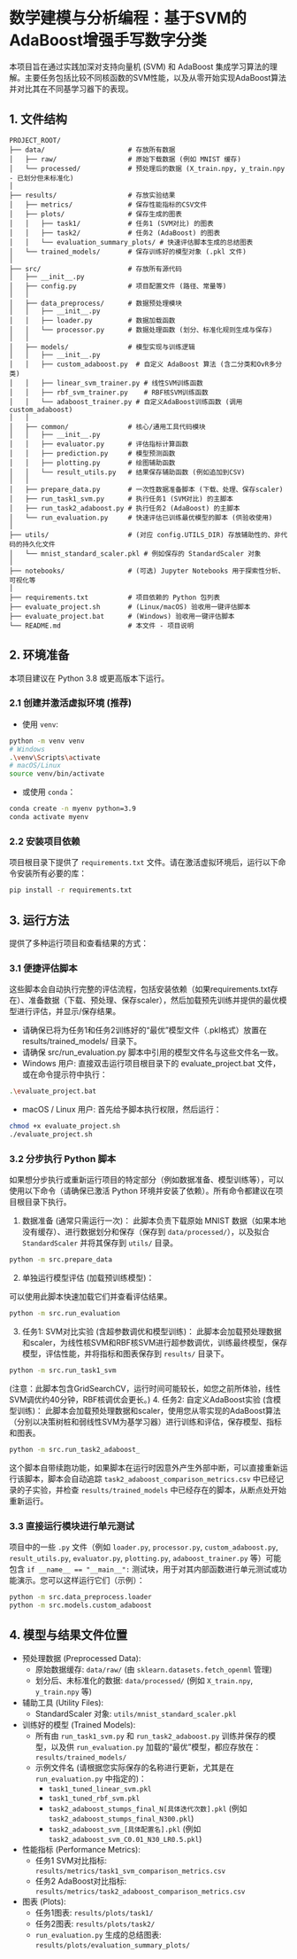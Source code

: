 # 数学建模与分析编程：基于SVM的AdaBoost增强手写数字分类

本项目旨在通过实践加深对支持向量机 (SVM) 和 AdaBoost 集成学习算法的理解。主要任务包括比较不同核函数的SVM性能，以及从零开始实现AdaBoost算法并对比其在不同基学习器下的表现。

## 1. 文件结构

```text
PROJECT_ROOT/
├── data/                     # 存放所有数据
│   ├── raw/                  # 原始下载数据 (例如 MNIST 缓存)
│   └── processed/            # 预处理后的数据 (X_train.npy, y_train.npy - 已划分但未标准化)
│
├── results/                  # 存放实验结果
│   ├── metrics/              # 保存性能指标的CSV文件
│   ├── plots/                # 保存生成的图表
│   │   ├── task1/            # 任务1 (SVM对比) 的图表
│   │   ├── task2/            # 任务2 (AdaBoost) 的图表
│   │   └── evaluation_summary_plots/ # 快速评估脚本生成的总结图表
│   └── trained_models/       # 保存训练好的模型对象 (.pkl 文件)
│
├── src/                      # 存放所有源代码
│   ├── __init__.py
│   ├── config.py             # 项目配置文件 (路径、常量等)
│   │
│   ├── data_preprocess/      # 数据预处理模块
│   │   ├── __init__.py
│   │   ├── loader.py         # 数据加载函数
│   │   └── processor.py      # 数据处理函数 (划分、标准化规则生成与保存)
│   │
│   ├── models/               # 模型实现与训练逻辑
│   │   ├── __init__.py
│   │   ├── custom_adaboost.py  # 自定义 AdaBoost 算法 (含二分类和OvR多分类)
│   │   ├── linear_svm_trainer.py # 线性SVM训练函数
│   │   ├── rbf_svm_trainer.py    # RBF核SVM训练函数
│   │   └── adaboost_trainer.py # 自定义AdaBoost训练函数 (调用 custom_adaboost)
│   │
│   ├── common/               # 核心/通用工具代码模块
│   │   ├── __init__.py
│   │   ├── evaluator.py      # 评估指标计算函数
│   │   ├── prediction.py     # 模型预测函数
│   │   ├── plotting.py       # 绘图辅助函数
│   │   └── result_utils.py   # 结果保存辅助函数 (例如追加到CSV)
│   │
│   ├── prepare_data.py       # 一次性数据准备脚本 (下载、处理、保存scaler)
│   ├── run_task1_svm.py      # 执行任务1 (SVM对比) 的主脚本
│   ├── run_task2_adaboost.py # 执行任务2 (AdaBoost) 的主脚本
│   └── run_evaluation.py     # 快速评估已训练最优模型的脚本 (供验收使用)
│
├── utils/                    # (对应 config.UTILS_DIR) 存放辅助性的、非代码的持久化文件
│   └── mnist_standard_scaler.pkl # 例如保存的 StandardScaler 对象
│
├── notebooks/                # (可选) Jupyter Notebooks 用于探索性分析、可视化等
│
├── requirements.txt          # 项目依赖的 Python 包列表
├── evaluate_project.sh       # (Linux/macOS) 验收用一键评估脚本
├── evaluate_project.bat      # (Windows) 验收用一键评估脚本
└── README.md                 # 本文件 - 项目说明
```

## 2. 环境准备

本项目建议在 Python 3.8 或更高版本下运行。

### 2.1 创建并激活虚拟环境 (推荐)

- 使用 `venv`:

```bash
python -m venv venv
# Windows
.\venv\Scripts\activate
# macOS/Linux
source venv/bin/activate
```

- 或使用 `conda`：

```bash
conda create -n myenv python=3.9
conda activate myenv
```

### 2.2 安装项目依赖

项目根目录下提供了 `requirements.txt` 文件。请在激活虚拟环境后，运行以下命令安装所有必要的库：

```bash
pip install -r requirements.txt
```

## 3. 运行方法

提供了多种运行项目和查看结果的方式：

### 3.1 便捷评估脚本

这些脚本会自动执行完整的评估流程，包括安装依赖（如果requirements.txt存在）、准备数据（下载、预处理、保存scaler），然后加载预先训练并提供的最优模型进行评估，并显示/保存结果。

- 请确保已将为任务1和任务2训练好的“最优”模型文件（.pkl格式）放置在 results/trained_models/ 目录下。
- 请确保 src/run_evaluation.py 脚本中引用的模型文件名与这些文件名一致。
- Windows 用户:
直接双击运行项目根目录下的 evaluate_project.bat 文件，或在命令提示符中执行：

```bash
.\evaluate_project.bat
```

- macOS / Linux 用户:
首先给予脚本执行权限，然后运行：

```bash
chmod +x evaluate_project.sh
./evaluate_project.sh
```

### 3.2 分步执行 Python 脚本

如果想分步执行或重新运行项目的特定部分（例如数据准备、模型训练等），可以使用以下命令（请确保已激活 Python 环境并安装了依赖）。所有命令都建议在项目根目录下执行。

1. 数据准备 (通常只需运行一次)：
此脚本负责下载原始 MNIST 数据（如果本地没有缓存）、进行数据划分和保存（保存到 `data/processed/`），以及拟合 `StandardScaler` 并将其保存到 `utils/` 目录。

```bash
python -m src.prepare_data
```

2. 单独运行模型评估 (加载预训练模型)：

可以使用此脚本快速加载它们并查看评估结果。

```bash
python -m src.run_evaluation
```

3. 任务1: SVM对比实验 (含超参数调优和模型训练)：
此脚本会加载预处理数据和scaler，为线性核SVM和RBF核SVM进行超参数调优，训练最终模型，保存模型，评估性能，并将指标和图表保存到 `results/` 目录下。

```bash
python -m src.run_task1_svm
```

(注意：此脚本包含GridSearchCV，运行时间可能较长，如您之前所体验，线性SVM调优约40分钟，RBF核调优会更长。)
4. 任务2: 自定义AdaBoost实验 (含模型训练)：
此脚本会加载预处理数据和scaler，使用您从零实现的AdaBoost算法（分别以决策树桩和弱线性SVM为基学习器）进行训练和评估，保存模型、指标和图表。

```bash
python -m src.run_task2_adaboost_
```

这个脚本自带续跑功能，如果脚本在运行时因意外产生外部中断，可以直接重新运行该脚本，脚本会自动追踪 `task2_adaboost_comparison_metrics.csv` 中已经记录的子实验，并检查 `results/trained_models` 中已经存在的脚本，从断点处开始重新运行。

### 3.3 直接运行模块进行单元测试

项目中的一些 `.py` 文件（例如 `loader.py`, `processor.py`, `custom_adaboost.py`, `result_utils.py`, `evaluator.py`, `plotting.py`, `adaboost_trainer.py` 等）可能包含 `if __name__ == "__main__":` 测试块，用于对其内部函数进行单元测试或功能演示。您可以这样运行它们（示例）：

```bash
python -m src.data_preprocess.loader
python -m src.models.custom_adaboost
```

## 4. 模型与结果文件位置

- 预处理数据 (Preprocessed Data):
    - 原始数据缓存: `data/raw/` (由 `sklearn.datasets.fetch_openml` 管理)
    - 划分后、未标准化的数据: `data/processed/` (例如 `X_train.npy`, `y_train.npy` 等)
- 辅助工具 (Utility Files):
    - StandardScaler 对象: `utils/mnist_standard_scaler.pkl`
- 训练好的模型 (Trained Models):
    - 所有由 `run_task1_svm.py` 和 `run_task2_adaboost.py` 训练并保存的模型，以及供 `run_evaluation.py` 加载的“最优”模型，都应存放在： `results/trained_models/`
    - 示例文件名 (请根据您实际保存的名称进行更新，尤其是在 `run_evaluation.py` 中指定的)：
        - `task1_tuned_linear_svm.pkl`
        - `task1_tuned_rbf_svm.pkl`
        - `task2_adaboost_stumps_final_N[具体迭代次数].pkl` (例如 `task2_adaboost_stumps_final_N300.pkl`)
        - `task2_adaboost_svm_[具体配置名].pkl` (例如 `task2_adaboost_svm_C0.01_N30_LR0.5.pkl`)
- 性能指标 (Performance Metrics):
    - 任务1 SVM对比指标: `results/metrics/task1_svm_comparison_metrics.csv`
    - 任务2 AdaBoost对比指标: `results/metrics/task2_adaboost_comparison_metrics.csv`
- 图表 (Plots):
    - 任务1图表: `results/plots/task1/`
    - 任务2图表: `results/plots/task2/`
    - `run_evaluation.py` 生成的总结图表: `results/plots/evaluation_summary_plots/`